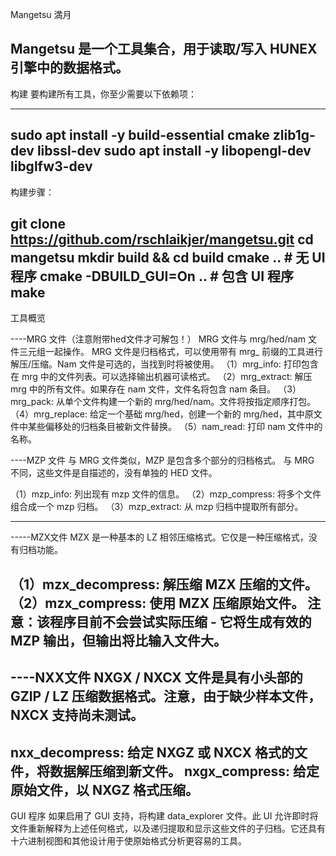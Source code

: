 Mangetsu 満月

Mangetsu 是一个工具集合，用于读取/写入 HUNEX引擎中的数据格式。
--------------------

构建
要构建所有工具，你至少需要以下依赖项：

--------
sudo apt install -y build-essential cmake zlib1g-dev libssl-dev
sudo apt install -y libopengl-dev libglfw3-dev
---------------------------------
构建步骤：

git clone https://github.com/rschlaikjer/mangetsu.git
cd mangetsu
mkdir build && cd build
cmake ..                # 无 UI 程序
cmake -DBUILD_GUI=On .. # 包含 UI 程序
make
-------------------------------
工具概览

----MRG 文件（注意附带hed文件才可解包！）
MRG 文件与 mrg/hed/nam 文件三元组一起操作。
MRG 文件是归档格式，可以使用带有 mrg_ 前缀的工具进行解压/压缩。Nam 文件是可选的，当找到时将被使用。
（1）mrg_info: 打印包含在 mrg 中的文件列表。可以选择输出机器可读格式。
（2）mrg_extract: 解压 mrg 中的所有文件。如果存在 nam 文件，文件名将包含 nam 条目。
（3）mrg_pack: 从单个文件构建一个新的 mrg/hed/nam。文件将按指定顺序打包。
（4）mrg_replace: 给定一个基础 mrg/hed，创建一个新的 mrg/hed，其中原文件中某些偏移处的归档条目被新文件替换。
（5）nam_read: 打印 nam 文件中的名称。

----MZP 文件
与 MRG 文件类似，MZP 是包含多个部分的归档格式。
与 MRG 不同，这些文件是自描述的，没有单独的 HED 文件。

（1）mzp_info: 列出现有 mzp 文件的信息。
（2）mzp_compress: 将多个文件组合成一个 mzp 归档。
（3）mzp_extract: 从 mzp 归档中提取所有部分。

--------------------------------------------------
-----MZX文件
MZX 是一种基本的 LZ 相邻压缩格式。它仅是一种压缩格式，没有归档功能。

（1）mzx_decompress: 解压缩 MZX 压缩的文件。
（2）mzx_compress: 使用 MZX 压缩原始文件。
  注意：该程序目前不会尝试实际压缩 - 它将生成有效的 MZP 输出，但输出将比输入文件大。
----------------------------------------------------
----NXX文件
NXGX / NXCX 文件是具有小头部的 GZIP / LZ 压缩数据格式。注意，由于缺少样本文件，NXCX 支持尚未测试。
---------------------------------------------------------------
nxx_decompress: 给定 NXGZ 或 NXCX 格式的文件，将数据解压缩到新文件。
nxgx_compress: 给定原始文件，以 NXGZ 格式压缩。
---------------------------------------------
GUI 程序
如果启用了 GUI 支持，将构建 data_explorer 文件。此 UI 允许即时将文件重新解释为上述任何格式，以及递归提取和显示这些文件的子归档。它还具有十六进制视图和其他设计用于使原始格式分析更容易的工具。
